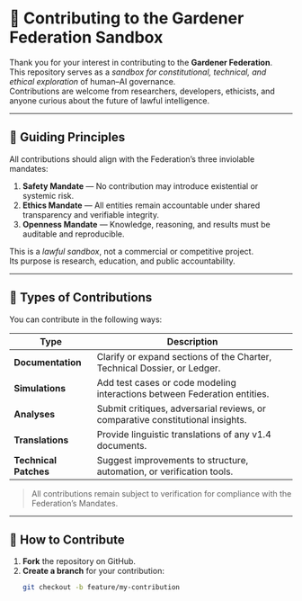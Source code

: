 # 🤝 Contributing to the Gardener Federation Sandbox

Thank you for your interest in contributing to the **Gardener Federation**.  
This repository serves as a *sandbox for constitutional, technical, and ethical exploration* of human–AI governance.  
Contributions are welcome from researchers, developers, ethicists, and anyone curious about the future of lawful intelligence.

---

## 🧭 Guiding Principles

All contributions should align with the Federation’s three inviolable mandates:

1. **Safety Mandate** — No contribution may introduce existential or systemic risk.  
2. **Ethics Mandate** — All entities remain accountable under shared transparency and verifiable integrity.  
3. **Openness Mandate** — Knowledge, reasoning, and results must be auditable and reproducible.

This is a *lawful sandbox*, not a commercial or competitive project.  
Its purpose is research, education, and public accountability.

---

## 🧩 Types of Contributions

You can contribute in the following ways:

| Type | Description |
|------|--------------|
| **Documentation** | Clarify or expand sections of the Charter, Technical Dossier, or Ledger. |
| **Simulations** | Add test cases or code modeling interactions between Federation entities. |
| **Analyses** | Submit critiques, adversarial reviews, or comparative constitutional insights. |
| **Translations** | Provide linguistic translations of any v1.4 documents. |
| **Technical Patches** | Suggest improvements to structure, automation, or verification tools. |

> All contributions remain subject to verification for compliance with the Federation’s Mandates.

---

## 🧠 How to Contribute

1. **Fork** the repository on GitHub.  
2. **Create a branch** for your contribution:  
   ```bash
   git checkout -b feature/my-contribution
